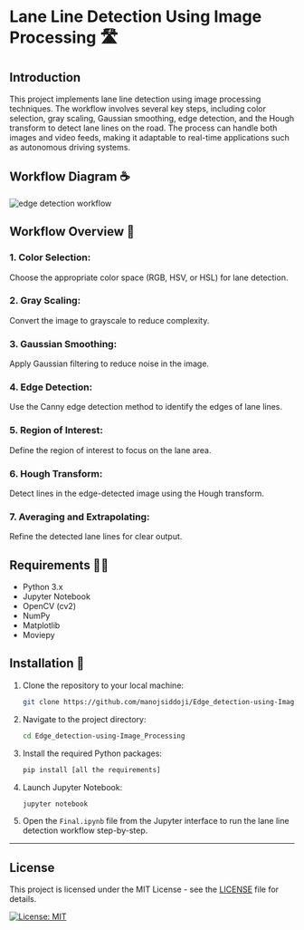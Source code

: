 # Lane Line Detection Using Image Processing 🛣️

## Introduction
This project implements lane line detection using image processing techniques. 
The workflow involves several key steps, including color selection, gray scaling, Gaussian smoothing, edge detection, and the Hough transform to detect lane lines on the road. 
The process can handle both images and video feeds, making it adaptable to real-time applications such as autonomous driving systems.

## Workflow Diagram ☕
![edge detection workflow](https://github.com/user-attachments/assets/015d480b-4fbb-4091-99b0-1736d0476fa9)

## Workflow Overview 📝
### 1. Color Selection:
Choose the appropriate color space (RGB, HSV, or HSL) for lane detection.
### 2. Gray Scaling:
Convert the image to grayscale to reduce complexity.
### 3. Gaussian Smoothing:
Apply Gaussian filtering to reduce noise in the image.
### 4. Edge Detection: 
Use the Canny edge detection method to identify the edges of lane lines.
### 5. Region of Interest: 
Define the region of interest to focus on the lane area.
### 6. Hough Transform:
Detect lines in the edge-detected image using the Hough transform.
### 7. Averaging and Extrapolating:
Refine the detected lane lines for clear output.

## Requirements 🧑‍💻
- Python 3.x
- Jupyter Notebook
- OpenCV (cv2)
- NumPy
- Matplotlib
- Moviepy

## Installation 📩
1. Clone the repository to your local machine:
   ```bash
   git clone https://github.com/manojsiddoji/Edge_detection-using-Image_Processing.git
2. Navigate to the project directory:
   ```bash
   cd Edge_detection-using-Image_Processing
3. Install the required Python packages:
   ```bash
   pip install [all the requirements]
4. Launch Jupyter Notebook:
   ```bash
   jupyter notebook
5. Open the `Final.ipynb` file from the Jupyter interface to run the lane line detection workflow step-by-step.
---
## License

This project is licensed under the MIT License - see the [LICENSE](LICENSE) file for details.

[![License: MIT](https://img.shields.io/badge/License-MIT-yellow.svg)](https://opensource.org/licenses/MIT)

   
